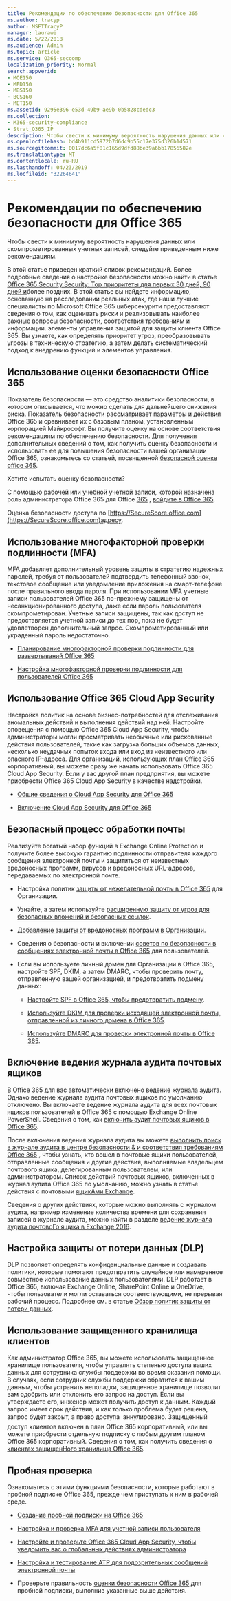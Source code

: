 ```yaml
---
title: Рекомендации по обеспечению безопасности для Office 365
ms.author: tracyp
author: MSFTTracyP
manager: laurawi
ms.date: 5/22/2018
ms.audience: Admin
ms.topic: article
ms.service: O365-seccomp
localization_priority: Normal
search.appverid:
- MOE150
- MED150
- MBS150
- BCS160
- MET150
ms.assetid: 9295e396-e53d-49b9-ae9b-0b5828cdedc3
ms.collection:
- M365-security-compliance
- Strat_O365_IP
description: Чтобы свести к минимуму вероятность нарушения данных или скомпрометированных учетных записей, следуйте приведенным ниже рекомендациям.
ms.openlocfilehash: bd4b911cd5972b7d6dc9b55c17e375d326b1d571
ms.sourcegitcommit: 0017dc6a5f81c165d9dfd88be39a6bb17856582e
ms.translationtype: MT
ms.contentlocale: ru-RU
ms.lasthandoff: 04/23/2019
ms.locfileid: "32264641"
---
```

# <a name="security-best-practices-for-office-365"></a>Рекомендации по обеспечению безопасности для Office 365

Чтобы свести к минимуму вероятность нарушения данных или скомпрометированных учетных записей, следуйте приведенным ниже рекомендациям.
  
В этой статье приведен краткий список рекомендаций. Более подробные сведения о настройке безопасности можно найти в статье [Office 365 Security Security: Top приоритеты для первых 30 дней, 90 дней и](security-roadmap.md)более поздних. В этой статье вы найдете информацию, основанную на расследовании реальных атак, где наши лучшие специалисты по Microsoft Office 365 циберсекурити предоставляют сведения о том, как оценивать риски и реализовывать наиболее важные вопросы безопасности, соответствия требованиям и информации. элементы управления защитой для защиты клиента Office 365. Вы узнаете, как определять приоритет угроз, преобразовывать угрозы в техническую стратегию, а затем делать систематический подход к внедрению функций и элементов управления.
  
## <a name="use-office-365-secure-score"></a>Использование оценки безопасности Office 365

Показатель безопасности — это средство аналитики безопасности, в котором описывается, что можно сделать для дальнейшего снижения риска. Показатель безопасности рассматривает параметры и действия Office 365 и сравнивает их с базовым планом, установленным корпорацией Майкрософт. Вы получите оценку на основе соответствия рекомендациям по обеспечению безопасности. Для получения дополнительных сведений о том, как получить оценку безопасности и использовать ее для повышения безопасности вашей организации Office 365, ознакомьтесь со статьей, посвященной [безопасной оценке office 365](office-365-secure-score.md).
  
Хотите испытать оценку безопасности?
  
С помощью рабочей или учебной учетной записи, которой назначена роль администратора Office 365 для Office [365](https://support.office.com/article/da585eea-f576-4f55-a1e0-87090b6aaa9d) , [войдите в Office 365](https://www.office.com/signin).
  
Оценка безопасности доступа по [https://SecureScore.office.com](https://SecureScore.office.com)адресу.
  
## <a name="use-multi-factor-authentication-mfa"></a>Использование многофакторной проверки подлинности (MFA)

MFA добавляет дополнительный уровень защиты в стратегию надежных паролей, требуя от пользователей подтвердить телефонный звонок, текстовое сообщение или уведомление приложения на смарт-телефоне после правильного ввода пароля. При использовании MFA учетные записи пользователей Office 365 по-прежнему защищены от несанкционированного доступа, даже если пароль пользователя скомпрометирован. Учетные записи защищены, так как доступ не предоставляется учетной записи до тех пор, пока не будет удовлетворен дополнительный запрос. Скомпрометированный или украденный пароль недостаточно.
  
- [Планирование многофакторной проверки подлинности для развертываний Office 365](https://support.office.com/article/043807b2-21db-4d5c-b430-c8a6dee0e6ba)

- [Настройка многофакторной проверки подлинности для пользователей Office 365](https://support.office.com/article/8f0454b2-f51a-4d9c-bcde-2c48e41621c6)

## <a name="use-office-365-cloud-app-security"></a>Использование Office 365 Cloud App Security

Настройка политик на основе бизнес-потребностей для отслеживания аномальных действий и выполнения действий над ней. Настройте оповещения с помощью Office 365 Cloud App Security, чтобы администраторы могли просматривать необычные или рискованные действия пользователей, такие как загрузка больших объемов данных, несколько неудачных попыток входа или вход из неизвестного или опасного IP-адреса. Для организаций, использующих план Office 365 корпоративный, вы можете сразу же начать использовать Office 365 Cloud App Security. Если у вас другой план предприятия, вы можете приобрести Office 365 Cloud App Security в качестве надстройки.
  
- [Общие сведения о Cloud App Security для Office 365](office-365-cas-overview.md)

- [Включение Cloud App Security для Office 365](turn-on-office-365-cas.md)

## <a name="secure-mail-flow"></a>Безопасный процесс обработки почты

Реализуйте богатый набор функций в Exchange Online Protection и получите более высокую гарантию подлинности отправителя каждого сообщения электронной почты и защититься от неизвестных вредоносных программ, вирусов и вредоносных URL-адресов, передаваемых по электронной почте.
  
- Настройка политик [защиты от нежелательной почты в Office 365](anti-spam-protection.md) для Организации.

- Узнайте, а затем используйте [расширенную защиту от угроз для безопасных вложений и безопасных ссылок](https://technet.microsoft.com/library/mt148491.aspx).

- [Добавление защиты от вредоносных программ в Организации](https://technet.microsoft.com/en-us/library/jj200669%28v=exchg.150%29.aspx).

- Сведения о безопасности и включении [советов по безопасности в сообщениях электронной почты в Office 365](safety-tips-in-office-365.md) для пользователей.

- Если вы используете личный домен для Организации в Office 365, настройте SPF, DKIM, а затем DMARC, чтобы проверить почту, отправленную вашей организацией, и предотвратить подмену данных:

  - [Настройте SPF в Office 365, чтобы предотвратить подмену](https://docs.microsoft.com/office365/SecurityCompliance/set-up-spf-in-office-365-to-help-prevent-spoofing).

  - [Используйте DKIM для проверки исходящей электронной почты, отправленной из личного домена в Office 365](https://docs.microsoft.com/office365/SecurityCompliance/set-up-spf-in-office-365-to-help-prevent-spoofing).

  - [Используйте DMARC для проверки электронной почты в Office 365](https://technet.microsoft.com/library/mt734386%28v=exchg.150%29.aspx).

## <a name="enable-mailbox-audit-logging"></a>Включение ведения журнала аудита почтовых ящиков

В Office 365 для вас автоматически включено ведение журнала аудита. Однако ведение журнала аудита почтовых ящиков по умолчанию отключено. Вы включаете ведение журнала аудита для всех почтовых ящиков пользователей в Office 365 с помощью Exchange Online PowerShell. Сведения о том, как [включить аудит почтовых ящиков в Office 365](https://go.microsoft.com/fwlink/p/?LinkID=626109).
  
После включения ведения журнала аудита вы можете [выполнить поиск в журнале аудита в центре безопасности &amp; и соответствия требованиям Office 365](search-the-audit-log-in-security-and-compliance.md) , чтобы узнать, кто вошел в почтовые ящики пользователей, отправленные сообщения и другие действия, выполняемые владельцем почтового ящика, делегированным пользователем, или администратором. Список действий почтовых ящиков, включенных в журнал аудита Office 365 по умолчанию, можно узнать в статье действия с почтовыми [ящикАми Exchange](search-the-audit-log-in-security-and-compliance.md#exchange-mailbox-activities).
  
Сведения о других действиях, которые можно выполнять с журналом аудита, например изменение количества времени для сохранения записей в журнале аудита, можно найти в разделе [ведение журнала аудита почтовоГо ящика в Exchange 2016](https://technet.microsoft.com/en-us/library/ff459237%28v=exchg.160%29.aspx).
  
## <a name="configure-data-loss-prevention-dlp"></a>Настройка защиты от потери данных (DLP)

DLP позволяет определять конфиденциальные данные и создавать политики, которые помогают предотвратить случайное или намеренное совместное использование данных пользователями. DLP работает в Office 365, включая Exchange Online, SharePoint Online и OneDrive, чтобы пользователи могли оставаться соответствующими, не прерывая рабочий процесс. Подробнее см. в статье [Обзор политик защиты от потери данных](data-loss-prevention-policies.md).
  
## <a name="use-customer-lockbox"></a>Использование защищенного хранилища клиентов

Как администратор Office 365, вы можете использовать защищенное хранилище пользователя, чтобы управлять степенью доступа ваших данных для сотрудника службы поддержки во время оказания помощи. В случаях, если сотрудник службы поддержки обратится к вашим данным, чтобы устранить неполадки, защищенное хранилище позволит вам одобрить или отклонить его запрос на доступ. Если вы утверждаете его, инженер может получить доступ к данным. Каждый запрос имеет срок действия, и как только проблема будет решена, запрос будет закрыт, а право доступа  аннулировано. Защищенный доступ клиентов включен в план Office 365 корпоративный, или вы можете приобрести отдельную подписку с любым другим планом Office 365 корпоративный. Сведения о том, как получить сведения о [клиентах защищенНого хранилища Office 365](https://support.office.com/article/36f9cdd1-e64c-421b-a7e4-4a54d16440a2).
  
## <a name="try-it-yourself"></a>Пробная проверка
<a name="SecureScore"> </a>

Ознакомьтесь с этими функциями безопасности, которые работают в пробной подписке Office 365, прежде чем приступать к ним в рабочей среде.
  
- [Создание пробной подписки на Office 365](https://technet.microsoft.com/library/mt736406.aspx)

- [Настройка и проверка MFA для учетной записи пользователя](https://technet.microsoft.com/library/mt492459.aspx)

- [Настройте и проверьте Office 365 Cloud App Security, чтобы уведомить вас о глобальных действиях администратора](https://technet.microsoft.com/library/mt757250.aspx)

- [Настройка и тестирование ATP для подозрительных сообщений электронной почты](https://technet.microsoft.com/library/mt490479.aspx)

- Проверьте правильность [оценки безопасности Office 365](https://securescore.office.com/) для пробной подписки, выполнив указанные выше действия.